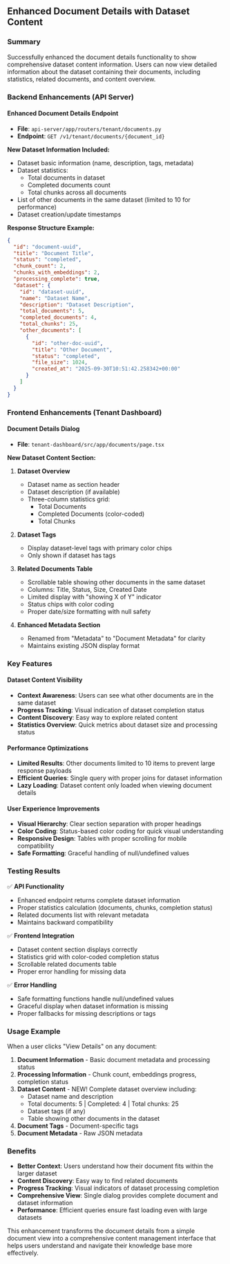 ## Enhanced Document Details with Dataset Content

### Summary

Successfully enhanced the document details functionality to show comprehensive dataset content information. Users can now view detailed information about the dataset containing their documents, including statistics, related documents, and content overview.

### Backend Enhancements (API Server)

#### Enhanced Document Details Endpoint
- **File**: `api-server/app/routers/tenant/documents.py`
- **Endpoint**: `GET /v1/tenant/documents/{document_id}`

**New Dataset Information Included:**
- Dataset basic information (name, description, tags, metadata)
- Dataset statistics:
  - Total documents in dataset
  - Completed documents count
  - Total chunks across all documents
- List of other documents in the same dataset (limited to 10 for performance)
- Dataset creation/update timestamps

**Response Structure Example:**
```json
{
  "id": "document-uuid",
  "title": "Document Title",
  "status": "completed",
  "chunk_count": 2,
  "chunks_with_embeddings": 2,
  "processing_complete": true,
  "dataset": {
    "id": "dataset-uuid",
    "name": "Dataset Name",
    "description": "Dataset Description",
    "total_documents": 5,
    "completed_documents": 4,
    "total_chunks": 25,
    "other_documents": [
      {
        "id": "other-doc-uuid",
        "title": "Other Document",
        "status": "completed",
        "file_size": 1024,
        "created_at": "2025-09-30T10:51:42.258342+00:00"
      }
    ]
  }
}
```

### Frontend Enhancements (Tenant Dashboard)

#### Document Details Dialog
- **File**: `tenant-dashboard/src/app/documents/page.tsx`

**New Dataset Content Section:**
1. **Dataset Overview**
   - Dataset name as section header
   - Dataset description (if available)
   - Three-column statistics grid:
     - Total Documents
     - Completed Documents (color-coded)
     - Total Chunks

2. **Dataset Tags**
   - Display dataset-level tags with primary color chips
   - Only shown if dataset has tags

3. **Related Documents Table**
   - Scrollable table showing other documents in the same dataset
   - Columns: Title, Status, Size, Created Date
   - Limited display with "showing X of Y" indicator
   - Status chips with color coding
   - Proper date/size formatting with null safety

4. **Enhanced Metadata Section**
   - Renamed from "Metadata" to "Document Metadata" for clarity
   - Maintains existing JSON display format

### Key Features

#### Dataset Content Visibility
- **Context Awareness**: Users can see what other documents are in the same dataset
- **Progress Tracking**: Visual indication of dataset completion status
- **Content Discovery**: Easy way to explore related content
- **Statistics Overview**: Quick metrics about dataset size and processing status

#### Performance Optimizations
- **Limited Results**: Other documents limited to 10 items to prevent large response payloads
- **Efficient Queries**: Single query with proper joins for dataset information
- **Lazy Loading**: Dataset content only loaded when viewing document details

#### User Experience Improvements
- **Visual Hierarchy**: Clear section separation with proper headings
- **Color Coding**: Status-based color coding for quick visual understanding
- **Responsive Design**: Tables with proper scrolling for mobile compatibility
- **Safe Formatting**: Graceful handling of null/undefined values

### Testing Results

✅ **API Functionality**
- Enhanced endpoint returns complete dataset information
- Proper statistics calculation (documents, chunks, completion status)
- Related documents list with relevant metadata
- Maintains backward compatibility

✅ **Frontend Integration**
- Dataset content section displays correctly
- Statistics grid with color-coded completion status
- Scrollable related documents table
- Proper error handling for missing data

✅ **Error Handling**
- Safe formatting functions handle null/undefined values
- Graceful display when dataset information is missing
- Proper fallbacks for missing descriptions or tags

### Usage Example

When a user clicks "View Details" on any document:

1. **Document Information** - Basic document metadata and processing status
2. **Processing Information** - Chunk count, embeddings progress, completion status
3. **Dataset Content** - NEW! Complete dataset overview including:
   - Dataset name and description
   - Total documents: 5 | Completed: 4 | Total chunks: 25
   - Dataset tags (if any)
   - Table showing other documents in the dataset
4. **Document Tags** - Document-specific tags
5. **Document Metadata** - Raw JSON metadata

### Benefits

- **Better Context**: Users understand how their document fits within the larger dataset
- **Content Discovery**: Easy way to find related documents
- **Progress Tracking**: Visual indicators of dataset processing completion
- **Comprehensive View**: Single dialog provides complete document and dataset information
- **Performance**: Efficient queries ensure fast loading even with large datasets

This enhancement transforms the document details from a simple document view into a comprehensive content management interface that helps users understand and navigate their knowledge base more effectively.